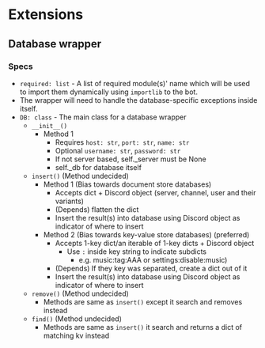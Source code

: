 # Extensions
## Database wrapper
### Specs
- `required: list` - A list of required module(s)' name which will be used to import them dynamically using `importlib` to the bot.
- The wrapper will need to handle the database-specific exceptions inside itself.
- `DB: class` - The main class for a database wrapper
  - `__init__()`
    - Method 1
      - Requires `host: str`, `port: str`, `name: str`
      - Optional `username: str`, `password: str`
      - If not server based, self._server must be None
      - self._db for database itself
  - `insert()` (Method undecided)
    - Method 1 (Bias towards document store databases)
      - Accepts dict + Discord object (server, channel, user and their variants)
      - (Depends) flatten the dict
      - Insert the result(s) into database using Discord object as indicator of where to insert
    - Method 2 (Bias towards key-value store databases) (preferred)
      - Accepts 1-key dict/an iterable of 1-key dicts + Discord object
        - Use `:` inside key string to indicate subdicts 
          - e.g. music:tag:AAA or settings:disable:music)
      - (Depends) If they key was separated, create a dict out of it
      - Insert the result(s) into database using Discord object as indicator of where to insert
  - `remove()` (Method undecided)
    - Methods are same as `insert()` except it search and removes instead
  - `find()` (Method undecided)
    - Methods are same as `insert()` it search and returns a dict of matching kv instead
